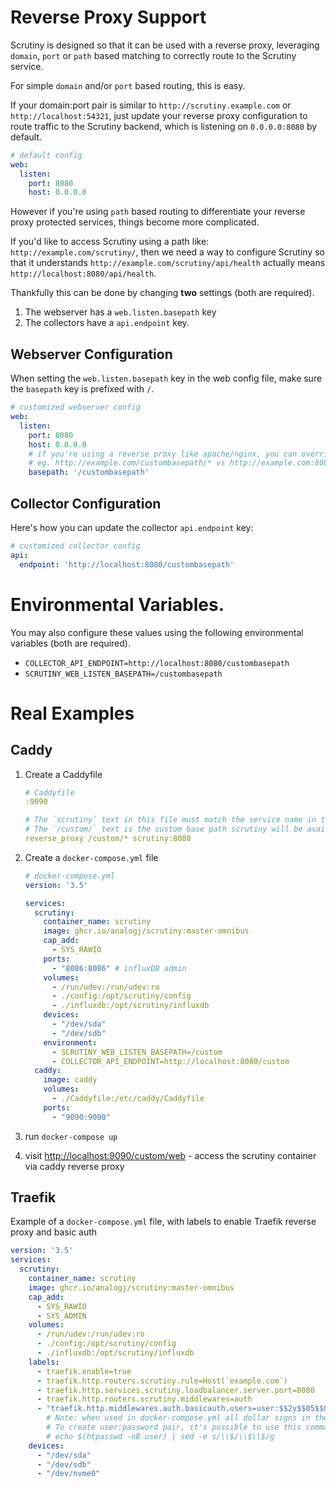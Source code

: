 # Reverse Proxy Support

Scrutiny is designed so that it can be used with a reverse proxy, leveraging `domain`, `port` or `path` based matching to correctly route to the Scrutiny service.

For simple `domain` and/or `port` based routing, this is easy.

If your domain:port pair is similar to `http://scrutiny.example.com` or `http://localhost:54321`, just update your reverse proxy configuration
to route traffic to the Scrutiny backend, which is listening on `0.0.0.0:8080` by default.

```yaml
# default config
web:
  listen:
    port: 8080
    host: 0.0.0.0
```

However if you're using `path` based routing to differentiate your reverse proxy protected services, things become more complicated.

If you'd like to access Scrutiny using a path like: `http://example.com/scrutiny/`, then we need a way to configure Scrutiny so that it
understands `http://example.com/scrutiny/api/health` actually means `http://localhost:8080/api/health`.

Thankfully this can be done by changing **two** settings (both are required).

1. The webserver has a `web.listen.basepath` key
2. The collectors have a `api.endpoint` key.

## Webserver Configuration

When setting the `web.listen.basepath` key in the web config file, make sure the `basepath` key is prefixed with `/`.

```yaml
# customized webserver config
web:
  listen:
    port: 8080
    host: 0.0.0.0
    # if you're using a reverse proxy like apache/nginx, you can override this value to serve scrutiny on a subpath.
    # eg. http://example.com/custombasepath/* vs http://example.com:8080
    basepath: '/custombasepath'
```

## Collector Configuration 

Here's how you can update the collector `api.endpoint` key:

```yaml
# customized collector config
api:
  endpoint: 'http://localhost:8080/custombasepath'
```

# Environmental Variables.

You may also configure these values using the following environmental variables (both are required).

- `COLLECTOR_API_ENDPOINT=http://localhost:8080/custombasepath`
- `SCRUTINY_WEB_LISTEN_BASEPATH=/custombasepath`

# Real Examples

## Caddy

1. Create a Caddyfile
    ```yaml
    # Caddyfile
    :9090
    
    # The `scrutiny` text in this file must match the service name in the docker-compose file below. 
    # The `/custom/` text is the custom base path scrutiny will be availble on. 
    reverse_proxy /custom/* scrutiny:8080

    ```
2. Create a `docker-compose.yml` file

    ```yaml
    # docker-compose.yml
    version: '3.5'
    
    services:
      scrutiny:
        container_name: scrutiny
        image: ghcr.io/analogj/scrutiny:master-omnibus
        cap_add:
          - SYS_RAWIO
        ports:
          - "8086:8086" # influxDB admin
        volumes:
          - /run/udev:/run/udev:ro
          - ./config:/opt/scrutiny/config
          - ./influxdb:/opt/scrutiny/influxdb
        devices:
          - "/dev/sda"
          - "/dev/sdb"
        environment:
          - SCRUTINY_WEB_LISTEN_BASEPATH=/custom
          - COLLECTOR_API_ENDPOINT=http://localhost:8080/custom
      caddy:
        image: caddy
        volumes:
          - ./Caddyfile:/etc/caddy/Caddyfile
        ports:
          - "9090:9090"
    ```
3. run `docker-compose up`
4. visit [http://localhost:9090/custom/web](http://localhost:9090/custom/web) - access the scrutiny container via caddy reverse proxy
 
## Traefik

Example of a `docker-compose.yml` file, with labels to enable Traefik reverse proxy and basic auth
```yaml
version: '3.5'
services:
  scrutiny:
    container_name: scrutiny
    image: ghcr.io/analogj/scrutiny:master-omnibus
    cap_add:
      - SYS_RAWIO
      - SYS_ADMIN
    volumes:
      - /run/udev:/run/udev:ro
      - ./config:/opt/scrutiny/config
      - ./influxdb:/opt/scrutiny/influxdb
    labels:
      - traefik.enable=true
      - traefik.http.routers.scrutiny.rule=Host(`example.com`)
      - traefik.http.services.scrutiny.loadbalancer.server.port=8080
      - traefik.http.routers.scrutiny.middlewares=auth
      - "traefik.http.middlewares.auth.basicauth.users=user:$$2y$$05$$G11Wm/dlWpXHENK..m8se.zxvaE8USJBp1Ws56sSCrOcwWDjsYHni"
        # Note: when used in docker-compose.yml all dollar signs in the hash need to be doubled for escaping.
        # To create user:password pair, it's possible to use this command:
        # echo $(htpasswd -nB user) | sed -e s/\\$/\\$\\$/g
    devices:
      - "/dev/sda"
      - "/dev/sdb"
      - "/dev/nvme0"
```
